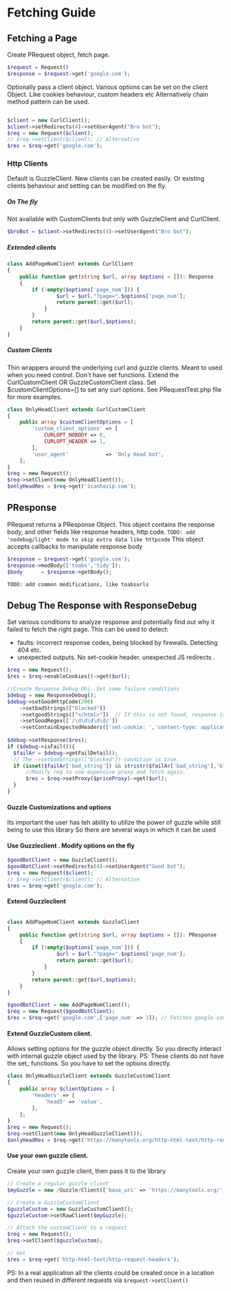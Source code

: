 # Fetching Guide

## Fetching a Page

Create PRequest object, fetch page.

```php
$request = Request()
$response = $request->get('google.com');
```

Optionally pass a client object. Various options can be set on the client Object. Like cookies behaviour, custom headers
etc
Alternatively chain method pattern can be used.

```php

$client = new CurlClient();
$client->setRedirects(4)->setUserAgent("Bro bot");
$req = new Request($client);
// $req->setClient($client); // Alternative
$res = $req->get('google.com');
```

### Http Clients

Default is GuzzleClient.
New clients can be created easily. Or existing clients behaviour and setting can be modified on the fly.

##### On The fly

Not available with CustomClients but only with GuzzleClient and CurlClient.

```php
$broBot = $client->setRedirects(4)->setUserAgent("Bro bot");
```

##### Extended clients

```php
class AddPageNumClient extends CurlClient
{
    public function get(string $url, array $options = []): Response
    {
        if (!empty($options['page_num'])) {
                $url = $url."?page=".$options['page_num']; 
                return parent::get($url);
            }
        } 
        return parent::get($url,$options);
    }
}
```

##### Custom Clients

Thin wrappers around the underlying curl and guzzle clients. Meant to used when you need control. Don't have set
functions.
Extend the CurlCustomClient OR GuzzleCustomClient class. Set $customClientOptions=[] to set any curl options. See
PRequestTest.php file for more examples.

```php
class OnlyHeadClient extends CurlCustomClient
{
    public array $customClientOptions = [
        'custom_client_options' => [
            CURLOPT_NOBODY => 0,
            CURLOPT_HEADER => 1,
        ],
        'user_agent'            => 'Only Head bot',
    ];
} 
$req = new Request();
$req->setClient(new OnlyHeadClient());
$onlyHeadRes = $req->get('icanhazip.com');
```  

## PResponse

PRequest returns a PResponse Object.
This object contains the response body, and other fields like response headers, http code.
`TODO: add 'nodebug/light' mode to skip extra data like httpcode`
This object accepts callbacks to manipulate response body

```php
$response = $request->get('google.com');
$response->modBody(['toabs','tidy']);
$body      = $response->getBody();
```

`TODO: add common modifications, like toabsurls`

## Debug The Response with ResponseDebug

Set various conditions to analyze response and potentially find out why it failed to fetch the right page.
This can be used to detect:

- faults: incorrect response codes, being blocked by firewalls. Detecting 404 etc.
- unexpected outputs. No set-cookie header. unexpected JS redirects .

```php
$req = new Request();
$res = $req->enableCookies()->get($url);

//Create Response Debug Obj. Set some failure conditions
$debug = new ResponseDebug();
$debug->setGoodHttpCode(200)
    ->setbadStrings(["blocked"]) 
    ->setgoodStrings(["</html>"])  // If this is not found, response is considered failed.
    ->setGoodRegex(['/\d\d\d\d\d/'])
    ->setContainExpectedHeaders(['set-cookie: ','content-type: application/json']);
 
$debug->setResponse($res);
if ($debug->isFail()){
  $failAr = $debug->getFailDetail();
  // The ->setbadStrings(["blocked"]) condition is true. 
  if (isset($failAr['bad_string']) && stristr($failAr['bad_string'],'blocked')){
      //Modify req to use expensive proxy and fetch again.
      $res = $req->setProxy($priceProxy)->get($url);
  }
}
```

#### Guzzle Customizations and options

Its important the user has teh ability to utilize the power of guzzle while still being to use this library
So there are several ways in which it can be used

#### Use Guzzleclient . Modify options on the fly

```php
$goodBotClient = new GuzzleClient();
$goodBotClient->setRedirects(4)->setUserAgent("Good bot");
$req = new Request($client);
// $req->setClient($client); // Alternative
$res = $req->get('google.com');
```

#### Extend Guzzleclient

```php

class AddPageNumClient extends GuzzleClient
{
    public function get(string $url, array $options = []): PResponse
    {
        if (!empty($options['page_num'])) {
                $url = $url."?page=".$options['page_num']; 
                return parent::get($url);
            }
        } 
        return parent::get($url,$options);
    }
}

$goodBotClient = new AddPageNumClient();
$req = new Request($goodBotClient);
$res = $req->get('google.com',['page_num' => 2]); // Fetches google.com?page_num=2 
```

#### Extend GuzzleCustom client.

Allows setting options for the guzzle object directly. So you directly interact with internal guzzle object used by the
library. PS: These clients do not have the set_ functions. So you have to set the options directly.

```php
class OnlyHeadGuzzleClient extends GuzzleCustomClient
{
    public array $clientOptions = [
        'headers' => [
            'head5' => 'value',
        ],
    ];
}
$req = new Request();
$req->setClient(new OnlyHeadGuzzleClient());
$onlyHeadRes = $req->get('https://manytools.org/http-html-text/http-request-headers');
```

#### Use your own guzzle client.

Create your own guzzle client, then pass it to the library

```php
// Create a regular guzzle client
$myGuzzle = new /Guzzle/Client(['base_uri' => 'https://manytools.org/', 'headers' => ['User-Agent' => "raw guzzle"]]);

// Create a GuzzleCustomClient
$guzzleCustom = new GuzzleCustomClient();
$guzzleCustom->setRawClient($myGuzzle);

// Attach the customClient to a request
$req = new Request();
$req->setClient($guzzleCustom);

// Get
$res = $req->get('http-html-text/http-request-headers');
```

PS: In a real application all the clients could be created once in a location and then reused in different requests
via `$request->setClient()`